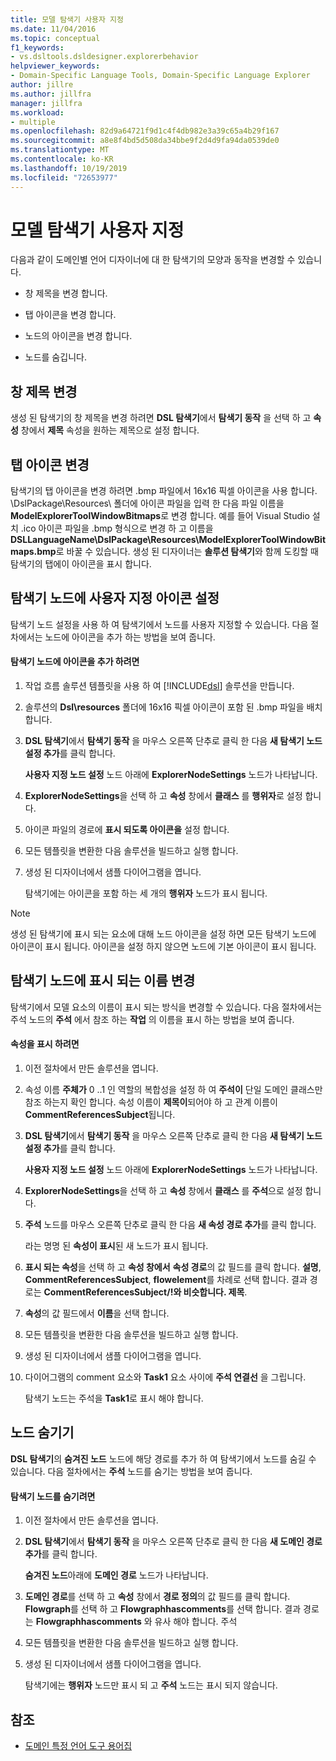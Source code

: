 ```yaml
---
title: 모델 탐색기 사용자 지정
ms.date: 11/04/2016
ms.topic: conceptual
f1_keywords:
- vs.dsltools.dsldesigner.explorerbehavior
helpviewer_keywords:
- Domain-Specific Language Tools, Domain-Specific Language Explorer
author: jillre
ms.author: jillfra
manager: jillfra
ms.workload:
- multiple
ms.openlocfilehash: 82d9a64721f9d1c4f4db982e3a39c65a4b29f167
ms.sourcegitcommit: a8e8f4bd5d508da34bbe9f2d4d9fa94da0539de0
ms.translationtype: MT
ms.contentlocale: ko-KR
ms.lasthandoff: 10/19/2019
ms.locfileid: "72653977"
---
```

# <a name="customizing-the-model-explorer"></a>모델 탐색기 사용자 지정
다음과 같이 도메인별 언어 디자이너에 대 한 탐색기의 모양과 동작을 변경할 수 있습니다.

- 창 제목을 변경 합니다.

- 탭 아이콘을 변경 합니다.

- 노드의 아이콘을 변경 합니다.

- 노드를 숨깁니다.

## <a name="changing-the-window-title"></a>창 제목 변경
 생성 된 탐색기의 창 제목을 변경 하려면 **DSL 탐색기**에서 **탐색기 동작** 을 선택 하 고 **속성** 창에서 **제목** 속성을 원하는 제목으로 설정 합니다.

## <a name="changing-the-tab-icon"></a>탭 아이콘 변경
 탐색기의 탭 아이콘을 변경 하려면 .bmp 파일에서 16x16 픽셀 아이콘을 사용 합니다. \DslPackage\Resources\ 폴더에 아이콘 파일을 입력 한 다음 파일 이름을 **ModelExplorerToolWindowBitmaps**로 변경 합니다. 예를 들어 Visual Studio 설치 .ico 아이콘 파일을 .bmp 형식으로 변경 하 고 이름을 **DSLLanguageName\DslPackage\Resources\ModelExplorerToolWindowBitmaps.bmp**로 바꿀 수 있습니다. 생성 된 디자이너는 **솔루션 탐색기**와 함께 도킹할 때 탐색기의 탭에이 아이콘을 표시 합니다.

## <a name="setting-custom-icons-on-explorer-nodes"></a>탐색기 노드에 사용자 지정 아이콘 설정
 탐색기 노드 설정을 사용 하 여 탐색기에서 노드를 사용자 지정할 수 있습니다. 다음 절차에서는 노드에 아이콘을 추가 하는 방법을 보여 줍니다.

#### <a name="to-add-an-icon-to-an-explorer-node"></a>탐색기 노드에 아이콘을 추가 하려면

1. 작업 흐름 솔루션 템플릿을 사용 하 여 [!INCLUDE[dsl](../modeling/includes/dsl_md.md)] 솔루션을 만듭니다.

2. 솔루션의 **Dsl\resources** 폴더에 16x16 픽셀 아이콘이 포함 된 .bmp 파일을 배치 합니다.

3. **DSL 탐색기**에서 **탐색기 동작** 을 마우스 오른쪽 단추로 클릭 한 다음 **새 탐색기 노드 설정 추가**를 클릭 합니다.

    **사용자 지정 노드 설정** 노드 아래에 **ExplorerNodeSettings** 노드가 나타납니다.

4. **ExplorerNodeSettings**을 선택 하 고 **속성** 창에서 **클래스** 를 **행위자**로 설정 합니다.

5. 아이콘 파일의 경로에 **표시 되도록 아이콘을** 설정 합니다.

6. 모든 템플릿을 변환한 다음 솔루션을 빌드하고 실행 합니다.

7. 생성 된 디자이너에서 샘플 다이어그램을 엽니다.

    탐색기에는 아이콘을 포함 하는 세 개의 **행위자** 노드가 표시 됩니다.

> [!NOTE]
> 생성 된 탐색기에 표시 되는 요소에 대해 노드 아이콘을 설정 하면 모든 탐색기 노드에 아이콘이 표시 됩니다. 아이콘을 설정 하지 않으면 노드에 기본 아이콘이 표시 됩니다.

## <a name="changing-the-name-displayed-on-an-explorer-node"></a>탐색기 노드에 표시 되는 이름 변경
 탐색기에서 모델 요소의 이름이 표시 되는 방식을 변경할 수 있습니다. 다음 절차에서는 주석 노드의 **주석** 에서 참조 하는 **작업** 의 이름을 표시 하는 방법을 보여 줍니다.

#### <a name="to-display-a-property"></a>속성을 표시 하려면

1. 이전 절차에서 만든 솔루션을 엽니다.

2. 속성 이름 **주체가** 0 ..1 인 역할의 복합성을 설정 하 여 **주석이** 단일 도메인 클래스만 참조 하는지 확인 합니다. 속성 이름이 **제목이**되어야 하 고 관계 이름이 **CommentReferencesSubject**됩니다.

3. **DSL 탐색기**에서 **탐색기 동작** 을 마우스 오른쪽 단추로 클릭 한 다음 **새 탐색기 노드 설정 추가**를 클릭 합니다.

     **사용자 지정 노드 설정** 노드 아래에 **ExplorerNodeSettings** 노드가 나타납니다.

4. **ExplorerNodeSettings**을 선택 하 고 **속성** 창에서 **클래스** 를 **주석**으로 설정 합니다.

5. **주석** 노드를 마우스 오른쪽 단추로 클릭 한 다음 **새 속성 경로 추가**를 클릭 합니다.

     라는 명명 된 **속성이 표시**된 새 노드가 표시 됩니다.

6. **표시 되는 속성**을 선택 하 고 **속성 창에서** **속성 경로**의 값 필드를 클릭 합니다. **설명**, **CommentReferencesSubject**, **flowelement**를 차례로 선택 합니다. 결과 경로는 **CommentReferencesSubject/!와 비슷합니다. 제목**.

7. **속성**의 값 필드에서 **이름**을 선택 합니다.

8. 모든 템플릿을 변환한 다음 솔루션을 빌드하고 실행 합니다.

9. 생성 된 디자이너에서 샘플 다이어그램을 엽니다.

10. 다이어그램의 comment 요소와 **Task1** 요소 사이에 **주석 연결선** 을 그립니다.

     탐색기 노드는 주석을 **Task1**로 표시 해야 합니다.

## <a name="hiding-nodes"></a>노드 숨기기
 **DSL 탐색기**의 **숨겨진 노드** 노드에 해당 경로를 추가 하 여 탐색기에서 노드를 숨길 수 있습니다. 다음 절차에서는 **주석** 노드를 숨기는 방법을 보여 줍니다.

#### <a name="to-hide-an-explorer-node"></a>탐색기 노드를 숨기려면

1. 이전 절차에서 만든 솔루션을 엽니다.

2. **DSL 탐색기**에서 **탐색기 동작** 을 마우스 오른쪽 단추로 클릭 한 다음 **새 도메인 경로 추가**를 클릭 합니다.

     **숨겨진 노드**아래에 **도메인 경로** 노드가 나타납니다.

3. **도메인 경로**를 선택 하 고 **속성** 창에서 **경로 정의**의 값 필드를 클릭 합니다. **Flowgraph**를 선택 하 고 **Flowgraphhascomments**를 선택 합니다. 결과 경로는 **Flowgraphhascomments** 와 유사 해야 합니다. 주석

4. 모든 템플릿을 변환한 다음 솔루션을 빌드하고 실행 합니다.

5. 생성 된 디자이너에서 샘플 다이어그램을 엽니다.

     탐색기에는 **행위자** 노드만 표시 되 고 **주석** 노드는 표시 되지 않습니다.

## <a name="see-also"></a>참조

- [도메인 특정 언어 도구 용어집](https://msdn.microsoft.com/ca5e84cb-a315-465c-be24-76aa3df276aa)
